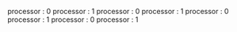 processor	: 0
processor	: 1
processor	: 0
processor	: 1
processor	: 0
processor	: 1
processor	: 0
processor	: 1
